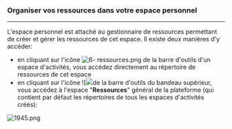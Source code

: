 ### Organiser vos ressources dans votre espace personnel
---


L'espace personnel est attaché au gestionnaire de ressources permettant de créer et gérer les ressources de cet espace.
Il existe deux manières d'y accéder:

* en cliquant sur l'icône ![6- ressources.png](http://www.claroline.net/file/resource/media/1867) de la barre d'outils d'un espace d'activités, vous accédez directement au répertoire de ressources de cet espace
* en cliquant sur l'icône ![![](http://www.claroline.net/file/resource/media/1867)de la barre d'outils du bandeau supérieur, vous accédez à l'espace "**Ressources**" général de la plateforme (qui contient par défaut les répertoires de tous les espaces d'activités créés):

![1945.png](http://www.claroline.net/uploads/custom/images/1945.png)
